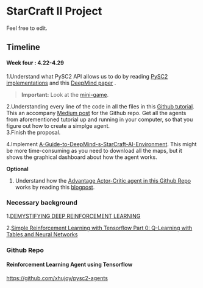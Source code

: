 # StarCraft II Project

Feel free to edit.




## Timeline

#### Week four : 4.22-4.29
1.Understand what PySC2 API allows us to do by reading [PySC2 implementations](https://github.com/deepmind/pysc2) and this [DeepMind paper](https://deepmind.com/documents/110/sc2le.pdf) . 

>  **Important:** Look at the [mini-game](https://github.com/deepmind/pysc2/blob/master/docs/mini_games.md). <br/>

2.Understanding every line of the code in all the files in this [Github tutorial](https://github.com/skjb/pysc2-tutorial). This an accompany [Medium post](https://chatbotslife.com/building-a-basic-pysc2-agent-b109cde1477c) for the Github repo.
Get all the agents from aforementioned tutorial up and running in your computer, so that you figure out how to create a simplge agent.<br/>
3.Finish the proposal.

4.Implement [A-Guide-to-DeepMind-s-StarCraft-AI-Environment](https://github.com/llSourcell/A-Guide-to-DeepMinds-StarCraft-AI-Environment). This might be more time-consuming as you need to download all the maps, but it shows the graphical dashboard about how the agent works.

**Optional**
1. Understand how the [Advantage Actor-Critic agent in this Github Repo](https://github.com/simonmeister/pysc2-rl-agents) works by reading this [blogpost](https://hackernoon.com/intuitive-rl-intro-to-advantage-actor-critic-a2c-4ff545978752).

### Necessary background 
1.[DEMYSTIFYING DEEP REINFORCEMENT LEARNING](http://neuro.cs.ut.ee/demystifying-deep-reinforcement-learning/)

2.[Simple Reinforcement Learning with Tensorflow Part 0: Q-Learning with Tables and Neural Networks](https://medium.com/emergent-future/simple-reinforcement-learning-with-tensorflow-part-0-q-learning-with-tables-and-neural-networks-d195264329d0)

### Github Repo
#### Reinforcement Learning Agent using Tensorflow
https://github.com/xhujoy/pysc2-agents
